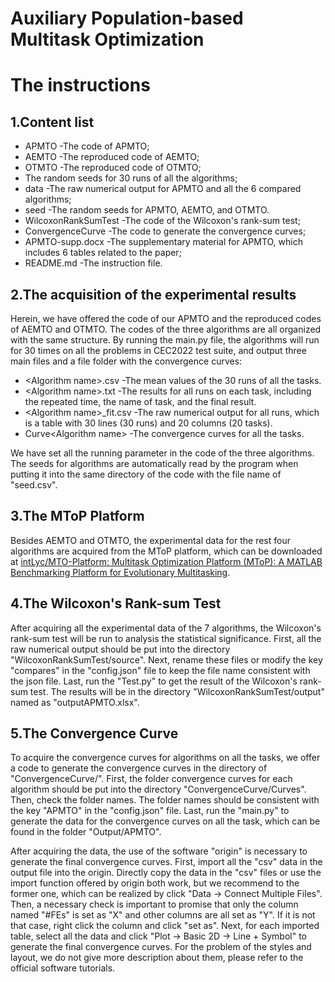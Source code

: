 # Auxiliary Population-based Multitask Optimization
# The instructions

## 1.Content list

- APMTO -The code of APMTO;
- AEMTO -The reproduced code of AEMTO;
- OTMTO -The reproduced code of OTMTO;
- The random seeds for 30 runs of all the algorithms;
- data -The raw numerical output for APMTO and all the 6 compared algorithms;
- seed -The random seeds for APMTO, AEMTO, and OTMTO.
- WilcoxonRankSumTest -The code of the Wilcoxon's rank-sum test;
- ConvergenceCurve -The code to generate the convergence curves;
- APMTO-supp.docx -The supplementary material for APMTO, which includes 6 tables related to the paper;
- README.md -The instruction file.

## 2.The acquisition of the experimental results

Herein, we have offered the code of our APMTO and the reproduced codes of AEMTO and OTMTO. The codes of the three algorithms are all organized with the same structure. By running the main.py file, the algorithms will run for 30 times on all the problems in CEC2022 test suite, and output three main files and a file folder with the convergence curves:

- \<Algorithm name\>.csv -The mean values of the 30 runs of all the tasks.
- \<Algorithm name\>.txt -The results for all runs on each task, including the repeated time, the name of task, and the final result.
- \<Algorithm name\>\_fit.csv -The raw numerical output for all runs, which is a table with 30 lines (30 runs) and 20 columns (20 tasks).
- Curve\<Algorithm name\> -The convergence curves for all the tasks.

We have set all the running parameter in the code of the three algorithms. The seeds for algorithms are automatically read by the program when putting it into the same directory of the code with the file name of "seed.csv".

## 3.The MToP Platform

Besides AEMTO and OTMTO, the experimental data for the rest four algorithms are acquired from the MToP platform, which can be downloaded at [intLyc/MTO-Platform: Multitask Optimization Platform (MToP): A MATLAB Benchmarking Platform for Evolutionary Multitasking](https://github.com/intLyc/MTO-Platform).

## 4.The Wilcoxon's Rank-sum Test

After acquiring all the experimental data of the 7 algorithms, the Wilcoxon's rank-sum test will be run to analysis the statistical significance. First, all the raw numerical output should be put into the directory "WilcoxonRankSumTest/source". Next, rename these files or modify the key "compares" in the "config.json" file to keep the file name consistent with the json file. Last, run the "Test.py" to get the result of the Wilcoxon's rank-sum test. The results will be in the directory "WilcoxonRankSumTest/output" named as "outputAPMTO.xlsx".

## 5.The Convergence Curve

To acquire the convergence curves for algorithms on all the tasks, we offer a code to generate the convergence curves in the directory of "ConvergenceCurve/". First, the folder convergence curves for each algorithm should be put into the directory "ConvergenceCurve/Curves". Then, check the folder names. The folder names should be consistent with the key "APMTO" in the "config.json" file. Last, run the "main.py" to generate the data for the convergence curves on all the task, which can be found in the folder "Output/APMTO".

After acquiring the data, the use of the software "origin" is necessary to generate the final convergence curves. First, import all the "csv" data in the output file into the origin. Directly copy the data in the "csv" files or use the import function offered by origin both work, but we recommend to the former one, which can be realized by click "Data -> Connect Multiple Files". Then, a necessary check is important to promise that only the column named "#FEs" is set as "X" and other columns are all set as "Y". If it is not that case, right click the column and click "set as". Next, for each imported table, select all the data and click "Plot -> Basic 2D -> Line + Symbol" to generate the final convergence curves. For the problem of the styles and layout, we do not give more description about them, please refer to the official software tutorials.

